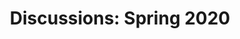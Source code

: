 ---
title: "Discussions: Spring 2020"
linktitle: "Spring 2020"

location: <?UNK?>
date: <?UNK?>
frequency: <?UNK?>

# Summarize the Group's content for this semester
summary: >-
  We're working on filling this out!

draft: false

# DO NOT EDIT BELOW THIS LINE ----------
toc: true
weight: 999939

menu_name: discussions_sp20

menu:
  discussions_sp20:
    weight: 1
  groups:
    parent: Discussions
    identifier: discussions_sp20

user_groups:
  - sp20-discussions-director
  - sp20-discussions-coordinator
---